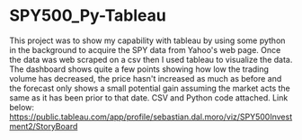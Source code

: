 # SPY500_Py-Tableau
This project was to show my capability with tableau by using some python in the background to acquire the SPY data from Yahoo's web page.
Once the data was web scraped on a csv then I used tableau to visualize the data. The dashboard shows quite a few points showing how low the trading volume has decreased, the price hasn't increased as much as before and the forecast only shows a small potential gain assuming the market acts the same as it has been prior to that date.
CSV and Python code attached.
Link below: 
https://public.tableau.com/app/profile/sebastian.dal.moro/viz/SPY500Investment2/StoryBoard
